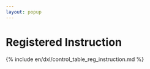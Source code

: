 ```yaml
---
layout: popup
---
```


# Registered Instruction

{% include en/dxl/control_table_reg_instruction.md %}

